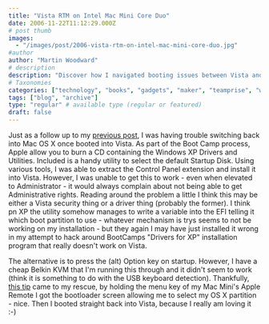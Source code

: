 ```yaml
---
title: "Vista RTM on Intel Mac Mini Core Duo"
date: 2006-11-22T11:12:29.000Z
# post thumb
images:
  - "/images/post/2006-vista-rtm-on-intel-mac-mini-core-duo.jpg"
#author
author: "Martin Woodward"
# description
description: "Discover how I navigated booting issues between Vista and Mac OS X on my Intel Mac Mini, leading to a handy workaround."
# Taxonomies
categories: ["technology", "books", "gadgets", "maker", "teamprise", "web", "programming"]
tags: ["blog", "archive"]
type: "regular" # available type (regular or featured)
draft: false
---
```

[](http://www.woodwardweb.com/WindowsLiveWriter/VistaRTMonIntelMacMini_B4B1/startupdisk6.png) Just as a follow up to my [previous post](http://www.woodwardweb.com/teamprise/000304.html), I was having trouble switching back into Mac OS X once booted into Vista.  As part of the Boot Camp process, Apple allow you to burn a CD containing the Windows XP Drivers and Utilities.  Included is a handy utility to select the default Startup Disk.  Using various tools, I was able to extract the Control Panel extension and install it into Vista.  However, I was unable to get this to work - even when elevated to Administrator - it would always complain about not being able to get Administrative rights.  Reading around the problem a little I think this may be either a Vista security thing or a driver thing (probably the former).  I think pn XP the utility somehow manages to write a variable into the EFI telling it which boot partition to use - whatever mechanism is trys seems to not be working on my installation - but they again I may have just installed it wrong in my attempt to hack around BootCamps "Drivers for XP" installation program that really doesn't work on Vista. 

The alternative is to press the (alt) Option key on startup.  However, I have a cheap Belkin KVM that I'm running this through and it didn't seem to work (think it is something to do with the USB keyboard detection).  Thankfully, [this tip](http://www.macworld.com/weblogs/macosxhints/2006/05/bootremote/index.php) came to my rescue, by holding the menu key of my Mac Mini's Apple Remote I got the bootloader screen allowing me to select my OS X partition - nice.  Then I booted straight back into Vista, because I really am loving it :-)